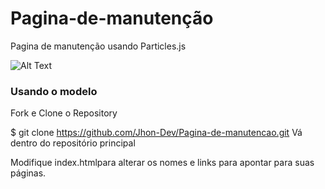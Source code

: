 # Pagina-de-manutenção
Pagina de manutenção usando Particles.js


![Alt Text](https://media2.giphy.com/media/xTjg0X7fMDuhVRXCU8/giphy.gif)




### Usando o modelo
Fork e Clone o Repository

$ git clone https://github.com/Jhon-Dev/Pagina-de-manutencao.git
Vá dentro do repositório principal

Modifique index.htmlpara alterar os nomes e links para apontar para suas páginas.
